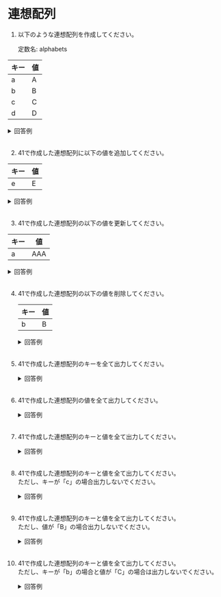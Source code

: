 # 連想配列

1. 以下のような連想配列を作成してください。  

	定数名: alphabets
	
 | キー | 値  |
 | ---- | --- |
 | a    | A   |
 | b    | B   |
 | c    | C   |
 | d    | D   |

  <details><summary>回答例</summary><div>
		
	const alphabets = {
		'a': 'A',
		'b': 'B',
		'c': 'C',
		'd': 'D'
	};
		
  </div></details>
	

  <br>
	
2. 41で作成した連想配列に以下の値を追加してください。  
	
 | キー | 値  |
 | ---- | --- |
 | e    | E   |

  <details><summary>回答例</summary><div>
		
	alphabets['e'] = 'E';
		
  </div></details>
	

  <br>
	
	
3. 41で作成した連想配列の以下の値を更新してください。  
	
 | キー | 値  |
 | ---- | --- |
 | a    | AAA |

  <details><summary>回答例</summary><div>
		
	alphabets['a'] = 'AAA';
		
  </div></details>
	

  <br>
	
4. 41で作成した連想配列の以下の値を削除してください。  
	
	| キー | 値  |
	| ---- | --- |
	| b    | B   |

	<details><summary>回答例</summary><div>
			
		delete alphabets['b'];
			
	</div></details>
		

	<br>
	
5. 41で作成した連想配列のキーを全て出力してください。 

	<details><summary>回答例</summary><div>
		
		for (let key in alphabets) {
			console.log(key);
		}
		
	</div></details>
	

	<br>
	

	
6. 41で作成した連想配列の値を全て出力してください。   

	<details><summary>回答例</summary><div>
		
		for (let key in alphabets) {
			console.log(alphabets[key]);
		}
		
	</div></details>
	

	<br>
	
7. 41で作成した連想配列のキーと値を全て出力してください。   

	<details><summary>回答例</summary><div>
		
		for (let key in alphabets) {
			console.log(key + ':' + alphabets[key]);
		}
		
	</div></details>
	

	<br>
	
8. 41で作成した連想配列のキーと値を全て出力してください。   
ただし、キーが「c」の場合出力しないでください。

	<details><summary>回答例</summary><div>
		
		for (let key in alphabets) {
			if (key != 'c') {
				console.log(key + ':' + alphabets[key]);
			}
		}
		
	</div></details>
	

	<br>

9. 41で作成した連想配列のキーと値を全て出力してください。   
ただし、値が「B」の場合出力しないでください。

	<details><summary>回答例</summary><div>
		
		for (let key in alphabets) {
			if (alphabets[key] != 'B') {
				console.log(key + ':' + alphabets[key]);
			}
		}
		
	</div></details>
	

	<br>
	
10. 41で作成した連想配列のキーと値を全て出力してください。   
ただし、キーが「b」の場合と値が「C」の場合は出力しないでください。

	<details><summary>回答例</summary><div>
		
	for (let key in alphabets) {
	    if (key != 'b' && alphabets[key] != 'C') {
	        console.log(key + ':' + alphabets[key]);
	    }
	}
		
	</div></details>
	

	<br>
